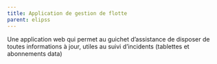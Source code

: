 ```yaml
---
title: Application de gestion de flotte
parent: elipss
---
```


Une application web qui permet au guichet d’assistance de disposer de toutes informations à jour, utiles au suivi d’incidents (tablettes et abonnements data)
